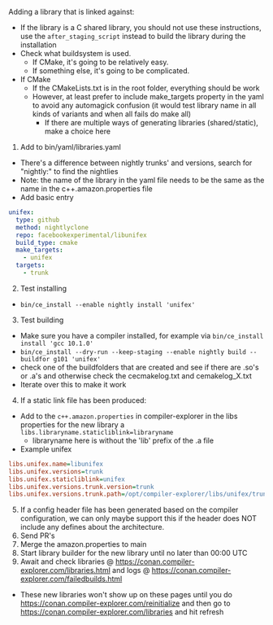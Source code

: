 Adding a library that is linked against:

- If the library is a C shared library, you should not use these instructions, use the `after_staging_script` instead to
  build the library during the installation
- Check what buildsystem is used.
  - If CMake, it's going to be relatively easy.
  - If something else, it's going to be complicated.
- If CMake
  - If the CMakeLists.txt is in the root folder, everything should be work
  - However, at least prefer to include make_targets property in the yaml to avoid any automagick confusion (it would
    test library name in all kinds of variants and when all fails do make all)
    - If there are multiple ways of generating libraries (shared/static), make a choice here

1. Add to bin/yaml/libraries.yaml

- There's a difference between nightly trunks' and versions, search for "nightly:" to find the nightlies
- Note: the name of the library in the yaml file needs to be the same as the name in the c++.amazon.properties file
- Add basic entry

```yaml
unifex:
  type: github
  method: nightlyclone
  repo: facebookexperimental/libunifex
  build_type: cmake
  make_targets:
    - unifex
  targets:
    - trunk
```

2. Test installing

- `bin/ce_install --enable nightly install 'unifex'`

3. Test building

- Make sure you have a compiler installed, for example via `bin/ce_install install 'gcc 10.1.0'`
- `bin/ce_install --dry-run --keep-staging --enable nightly build --buildfor g101 'unifex'`
- check one of the buildfolders that are created and see if there are .so's or .a's and otherwise check the
  cecmakelog.txt and cemakelog_X.txt
- Iterate over this to make it work

4. If a static link file has been produced:

- Add to the `c++.amazon.properties` in compiler-explorer in the libs properties for the new library a
  `libs.libraryname.staticliblink=libraryname`
  - libraryname here is without the 'lib' prefix of the .a file
- Example unifex

```ini
libs.unifex.name=libunifex
libs.unifex.versions=trunk
libs.unifex.staticliblink=unifex
libs.unifex.versions.trunk.version=trunk
libs.unifex.versions.trunk.path=/opt/compiler-explorer/libs/unifex/trunk/include
```

5. If a config header file has been generated based on the compiler configuration, we can only maybe support this if the
   header does NOT include any defines about the architecture.
6. Send PR's
7. Merge the amazon.properties to main
8. Start library builder for the new library until no later than 00:00 UTC
9. Await and check libraries @ https://conan.compiler-explorer.com/libraries.html and logs @
   https://conan.compiler-explorer.com/failedbuilds.html

- These new libraries won't show up on these pages until you do https://conan.compiler-explorer.com/reinitialize and
  then go to https://conan.compiler-explorer.com/libraries and hit refresh
